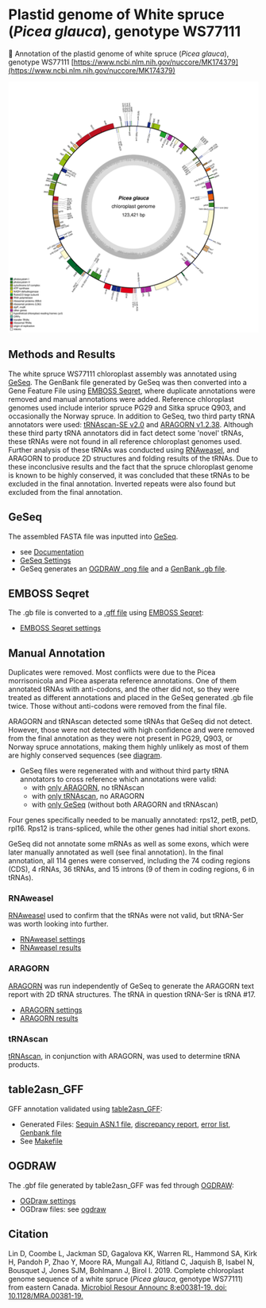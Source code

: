 # Plastid genome of White spruce (*Picea glauca*), genotype WS77111
:evergreen_tree: Annotation of the plastid genome of white spruce (*Picea glauca*), genotype WS77111
[https://www.ncbi.nlm.nih.gov/nuccore/MK174379](https://www.ncbi.nlm.nih.gov/nuccore/MK174379)

![WS77111 chloroplast genome](https://github.com/bcgsc/picea-glauca-plastid/blob/master/ogdraw/ogdraw-WS77111-chloroplast-outfile-preview.png)

## Methods and Results
The white spruce WS77111 chloroplast assembly was annotated using [GeSeq](https://chlorobox.mpimp-golm.mpg.de/geseq.html). The GenBank file generated by GeSeq was then converted into a Gene Feature File using [EMBOSS Seqret](https://www.ebi.ac.uk/Tools/sfc/emboss_seqret/), where duplicate annotations were removed and manual annotations were added. Reference chloroplast genomes used include interior spruce PG29 and Sitka spruce Q903, and occasionally the Norway spruce. In addition to GeSeq, two third party tRNA annotators were used: [tRNAscan-SE v2.0](http://lowelab.ucsc.edu/tRNAscan-SE/) and [ARAGORN v1.2.38](http://mbio-serv2.mbioekol.lu.se/ARAGORN/). Although these third party tRNA annotators did in fact detect some 'novel' tRNAs, these tRNAs were not found in all reference chloroplast genomes used. Further analysis of these tRNAs was conducted using [RNAweasel](http://megasun.bch.umontreal.ca/cgi-bin/RNAweasel/RNAweaselInterface.pl), and ARAGORN to produce 2D structures and folding results of the tRNAs. Due to these inconclusive results and the fact that the spruce chloroplast genome is known to be highly conserved, it was concluded that these tRNAs to be excluded in the final annotation. Inverted repeats were also found but excluded from the final annotation. 

## GeSeq
The assembled FASTA file was inputted into [GeSeq](https://chlorobox.mpimp-golm.mpg.de/geseq.html).
* see [Documentation](https://academic.oup.com/nar/article/45/W1/W6/3806659)
* [GeSeq Settings](https://github.com/bcgsc/picea-glauca-plastid/blob/master/GeSeq/GeSeq_settings.png)
* GeSeq generates an [OGDRAW .png file](https://github.com/bcgsc/picea-glauca-plastid/blob/master/GeSeq/WS77111-chloroplast.png) and a [GenBank .gb file](https://github.com/bcgsc/picea-glauca-plastid/blob/master/GeSeq/WS77111-chloroplast-GenBank.gb).

## EMBOSS Seqret
The .gb file is converted to a [.gff file](https://github.com/bcgsc/picea-glauca-plastid/blob/master/WS77111-chloroplast-EMBOSS.gff) using [EMBOSS Seqret](https://www.ebi.ac.uk/Tools/sfc/emboss_seqret/):
* [EMBOSS Seqret settings](https://github.com/bcgsc/picea-glauca-plastid/blob/master/EMBOSS-setings.png)

## Manual Annotation
Duplicates were removed. Most conflicts were due to the Picea morrisonicola and Picea asperata reference annotations. One of them annotated tRNAs with anti-codons, and the other did not, so they were treated as different annotations and placed in the GeSeq generated .gb file twice. Those without anti-codons were removed from the final file. 

ARAGORN and tRNAscan detected some tRNAs that GeSeq did not detect. However, those were not detected with high confidence and were removed from the final annotation as they were not present in PG29, Q903, or Norway spruce annotations, making them highly unlikely as most of them are highly conserved sequences (see [diagram](https://github.com/bcgsc/picea-glauca-plastid/blob/master/VennDiagram.pdf).
* GeSeq files were regenerated with and without third party tRNA annotators to cross reference which annotations were valid:
	* with [only ARAGORN](https://github.com/bcgsc/picea-glauca-plastid/tree/master/GeSeq/ARAGORN-only), no tRNAscan
	* with [only tRNAscan](https://github.com/bcgsc/picea-glauca-plastid/tree/master/GeSeq/tRNAscan-only), no ARAGORN
	* with [only GeSeq](https://github.com/bcgsc/picea-glauca-plastid/tree/master/GeSeq/GeSeq-only) (without both ARAGORN and tRNAscan)

Four genes specifically needed to be manually annotated: rps12, petB, petD, rpl16. Rps12 is trans-spliced, while the other genes had initial short exons. 

GeSeq did not annotate some mRNAs as well as some exons, which were later manually annotated as well (see final annotation). In the final annotation, all 114 genes were conserved, including the 74 coding regions (CDS), 4 rRNAs, 36 tRNAs, and 15 introns (9 of them in coding regions, 6 in tRNAs).

### RNAweasel 
[RNAweasel](http://megasun.bch.umontreal.ca/cgi-bin/RNAweasel/RNAweaselInterface.pl) used to confirm that the tRNAs were not valid, but tRNA-Ser was worth looking into further.
* [RNAweasel settings](https://github.com/bcgsc/picea-glauca-plastid/blob/master/RNAweasel/RNAweasel-settings.png)
* [RNAweasel results](https://github.com/bcgsc/picea-glauca-plastid/blob/master/RNAweasel/RNAweasel-results.txt)

### ARAGORN
[ARAGORN](http://mbio-serv2.mbioekol.lu.se/ARAGORN/) was run independently of GeSeq to generate the ARAGORN text report with 2D tRNA structures. The tRNA in question tRNA-Ser is tRNA #17.
* [ARAGORN settings](https://github.com/bcgsc/picea-glauca-plastid/blob/master/ARAGORN-settings.png)
* [ARAGORN results](https://github.com/bcgsc/picea-glauca-plastid/blob/master/ARAGORN-tRNA.txt)

### tRNAscan
[tRNAscan](http://lowelab.ucsc.edu/tRNAscan-SE/), in conjunction with ARAGORN, was used to determine tRNA products.

## table2asn_GFF
GFF annotation validated using [table2asn_GFF](https://www.ncbi.nlm.nih.gov/genbank/genomes_gff):
* Generated Files: [Sequin ASN.1 file](https://github.com/bcgsc/picea-glauca-plastid/blob/master/table2asn_GFF/WS77111-chloroplast.sqn), [discrepancy report](https://github.com/bcgsc/picea-glauca-plastid/blob/master/table2asn_GFF/WS77111-chloroplast.dr), [error list](https://github.com/bcgsc/picea-glauca-plastid/blob/master/table2asn_GFF/WS77111-chloroplast.val), [Genbank file](https://github.com/bcgsc/picea-glauca-plastid/blob/master/table2asn_GFF/WS77111-chloroplast.gbf)
* See [Makefile](https://github.com/bcgsc/picea-glauca-plastid/blob/master/table2asn_GFF/Makefile)

## OGDRAW
The .gbf file generated by table2asn_GFF was fed through [OGDRAW](https://chlorobox.mpimp-golm.mpg.de/OGDraw.html):
* [OGDraw settings](https://github.com/bcgsc/picea-glauca-plastid/blob/master/ogdraw/OGDRAW_settings.png)
* OGDraw files: see [ogdraw](https://github.com/bcgsc/picea-glauca-plastid/tree/master/ogdraw)

## Citation
Lin D, Coombe L, Jackman SD, Gagalova KK, Warren RL, Hammond SA, Kirk H, Pandoh P, Zhao Y, Moore RA, Mungall AJ, Ritland C, Jaquish B, Isabel N, Bousquet J, Jones SJM, Bohlmann J, Birol I. 2019. Complete chloroplast genome sequence of a white spruce (*Picea glauca*, genotype WS77111) from eastern Canada. [Microbiol Resour Announc 8:e00381-19. doi: 10.1128/MRA.00381-19.](https://mra.asm.org/content/8/23/e00381-19)
